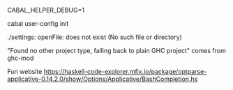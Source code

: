 CABAL_HELPER_DEBUG=1

cabal user-config init

./settings: openFile: does not exist (No such file or directory)

"Found no other project type, falling back to plain GHC project" comes from ghc-mod

Fun website
https://haskell-code-explorer.mfix.io/package/optparse-applicative-0.14.2.0/show/Options/Applicative/BashCompletion.hs
